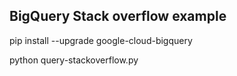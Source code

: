## BigQuery Stack overflow example

pip install --upgrade google-cloud-bigquery

python query-stackoverflow.py
